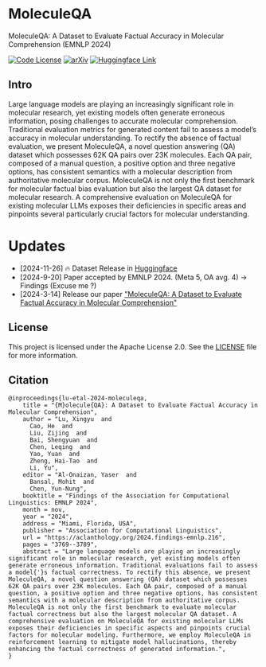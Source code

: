 # MoleculeQA
MoleculeQA: A Dataset to Evaluate Factual Accuracy in Molecular Comprehension (EMNLP 2024)

[![Code License](https://img.shields.io/badge/Code%20License-Apache_2.0-green.svg)](LICENSE)
[![arXiv](https://img.shields.io/badge/arXiv-2403.08192-b31b1b.svg)](https://arxiv.org/abs/2403.08192)
[![Huggingface Link](https://img.shields.io/badge/Huggingface-orange?style=flat-square&logo=huggingface)](https://huggingface.co/datasets/hcaoaf/MoleculeQA)

## Intro
Large language models are playing an increasingly significant role in molecular research, yet existing models often generate erroneous information, posing challenges to accurate molecular comprehension. Traditional evaluation metrics for generated content fail to assess a model’s accuracy in molecular understanding. To rectify the absence of factual evaluation, we present MoleculeQA, a novel question answering (QA) dataset which possesses 62K QA pairs over 23K molecules. Each QA pair, composed of a manual question, a positive option and three negative options, has consistent semantics with a molecular description from authoritative molecular corpus. MoleculeQA is not only the first benchmark for molecular factual bias evaluation but also the largest QA dataset for molecular research. A comprehensive evaluation on MoleculeQA for existing molecular LLMs exposes their deficiencies in specific areas and pinpoints several particularly crucial factors for molecular understanding.

# Updates
- [2024-11-26] 🔥 Dataset Release in [Huggingface](https://huggingface.co/datasets/hcaoaf/MoleculeQA)
- [2024-9-20] Paper accepted by EMNLP 2024. (Meta 5, OA avg. 4) -> Findings (Excuse me ?)
- [2024-3-14] Release our paper ["MoleculeQA: A Dataset to Evaluate Factual Accuracy in Molecular Comprehension"](https://arxiv.org/abs/2403.08192)

## License
This project is licensed under the Apache License 2.0. See the [LICENSE](LICENSE) file for more information.

## Citation
```
@inproceedings{lu-etal-2024-moleculeqa,
    title = "{M}olecule{QA}: A Dataset to Evaluate Factual Accuracy in Molecular Comprehension",
    author = "Lu, Xingyu  and
      Cao, He  and
      Liu, Zijing  and
      Bai, Shengyuan  and
      Chen, Leqing  and
      Yao, Yuan  and
      Zheng, Hai-Tao  and
      Li, Yu",
    editor = "Al-Onaizan, Yaser  and
      Bansal, Mohit  and
      Chen, Yun-Nung",
    booktitle = "Findings of the Association for Computational Linguistics: EMNLP 2024",
    month = nov,
    year = "2024",
    address = "Miami, Florida, USA",
    publisher = "Association for Computational Linguistics",
    url = "https://aclanthology.org/2024.findings-emnlp.216",
    pages = "3769--3789",
    abstract = "Large language models are playing an increasingly significant role in molecular research, yet existing models often generate erroneous information. Traditional evaluations fail to assess a model{'}s factual correctness. To rectify this absence, we present MoleculeQA, a novel question answering (QA) dataset which possesses 62K QA pairs over 23K molecules. Each QA pair, composed of a manual question, a positive option and three negative options, has consistent semantics with a molecular description from authoritative corpus. MoleculeQA is not only the first benchmark to evaluate molecular factual correctness but also the largest molecular QA dataset. A comprehensive evaluation on MoleculeQA for existing molecular LLMs exposes their deficiencies in specific aspects and pinpoints crucial factors for molecular modeling. Furthermore, we employ MoleculeQA in reinforcement learning to mitigate model hallucinations, thereby enhancing the factual correctness of generated information.",
}
```
